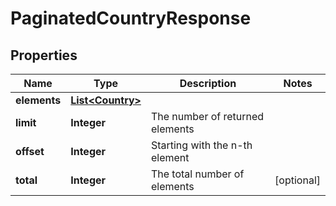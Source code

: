 
# PaginatedCountryResponse

## Properties
Name | Type | Description | Notes
------------ | ------------- | ------------- | -------------
**elements** | [**List&lt;Country&gt;**](Country.md) |  | 
**limit** | **Integer** | The number of returned elements | 
**offset** | **Integer** | Starting with the n-th element | 
**total** | **Integer** | The total number of elements |  [optional]



